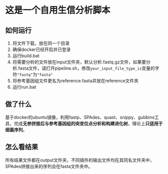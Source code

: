 # 这是一个自用生信分析脚本
## 如何运行
1. 将文件下载，放在同一个目录
2. 确保docker已经开启并已登录
3. 运行build.bat
4. 将需要分析的文件放在input文件夹，默认分析.fastq.gz文件，如果要分析.fasta文件，请打开pipeline.sh，修改`your_input_file_type_is`变量的字符`"fastq"`为`"fasta"`
5. 将参考基因组文件更名为reference.fasta并放在reference文件夹
6. 运行run.bat
## 做了什么
基于docker的ubuntu镜像，利用fastp、SPAdes、quast、snippy、gubbins工具，完成**无参拼接后与参考基因组的突变位点分析和构建进化树**，理论上**只适用于细菌序列**。
## 怎么看结果
所有结果文件都在output文件夹，不同插件的输出文件均在其同名文件夹中，SPAdes拼接出来的序列会在fasta文件夹中。